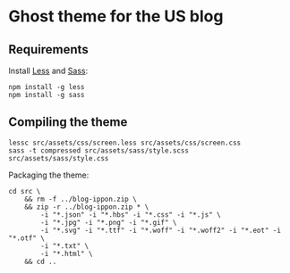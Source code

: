 # Ghost theme for the US blog

## Requirements

Install [Less](http://lesscss.org/) and [Sass](https://sass-lang.com/):

```
npm install -g less
npm install -g sass
```

## Compiling the theme

```
lessc src/assets/css/screen.less src/assets/css/screen.css
sass -t compressed src/assets/sass/style.scss src/assets/sass/style.css
```

Packaging the theme:

```
cd src \
    && rm -f ../blog-ippon.zip \
    && zip -r ../blog-ippon.zip * \
        -i "*.json" -i "*.hbs" -i "*.css" -i "*.js" \
        -i "*.jpg" -i "*.png" -i "*.gif" \
        -i "*.svg" -i "*.ttf" -i "*.woff" -i "*.woff2" -i "*.eot" -i "*.otf" \
        -i "*.txt" \
        -i "*.html" \
    && cd ..
```
